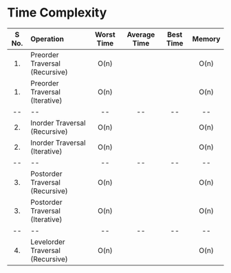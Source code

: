 # Time Complexity
| S No. | Operation | Worst Time | Average Time | Best Time | Memory |
| :--: | :-- | :--: | :--: | :--: | :--: |
| 1. | Preorder Traversal (Recursive) | O(n) |  | | O(n) |
| 1. | Preorder Traversal (Iterative) | O(n) |  | | O(n) |
| -- | -- | -- | -- | -- | -- |
| 2. | Inorder Traversal (Recursive) | O(n) |  | | O(n) |
| 2. | Inorder Traversal (Iterative) | O(n) |  | | O(n) |
| -- | -- | -- | -- | -- | -- |
| 3. | Postorder Traversal (Recursive) | O(n) | | | O(n) |
| 3. | Postorder Traversal (Iterative) | O(n) | | | O(n) |
| -- | -- | -- | -- | -- | -- |
| 4. | Levelorder Traversal (Recursive) | O(n) | | | O(n) |


